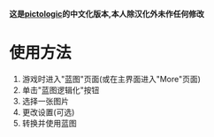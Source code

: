 __这是[pictologic](https://github.com/DeltaNedas/pictologic/)的中文化版本,本人除汉化外未作任何修改__
# 使用方法
1. 游戏时进入"蓝图"页面(或在主界面进入"More"页面)
2. 单击"蓝图逻辑化"按钮
3. 选择一张图片
4. 更改设置(可选)
5. 转换并使用蓝图
